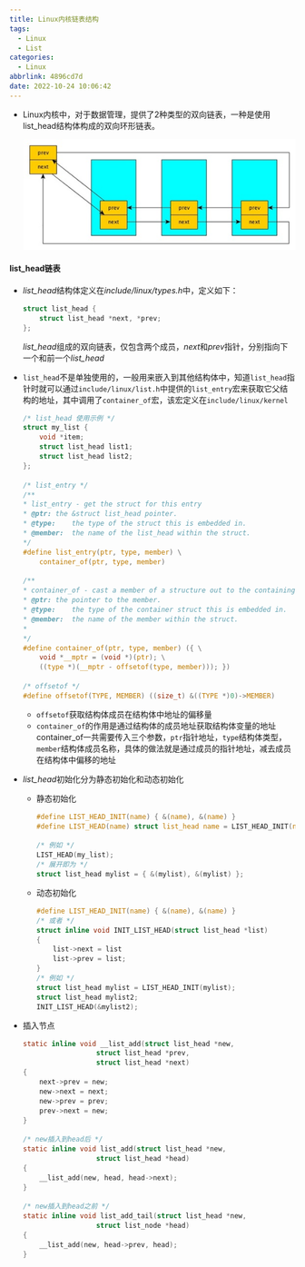 ```yaml
---
title: Linux内核链表结构
tags:
  - Linux
  - List
categories:
  - Linux
abbrlink: 4896cd7d
date: 2022-10-24 10:06:42
---
```


+ Linux内核中，对于数据管理，提供了2种类型的双向链表，一种是使用list_head结构体构成的双向环形链表。
    
    ![](https://raw.githubusercontent.com/JackHuang021/images/master/20221103103152.png)

<!-- more -->
#### list_head链表
+ *list_head*结构体定义在*include/linux/types.h*中，定义如下：
    ```c
    struct list_head {
        struct list_head *next, *prev;
    };
    ```
    *list_head*组成的双向链表，仅包含两个成员，*next*和*prev*指针，分别指向下一个和前一个*list_head*
    
+ `list_head`不是单独使用的，一般用来嵌入到其他结构体中，知道`list_head`指针时就可以通过`include/linux/list.h`中提供的`list_entry`宏来获取它父结构的地址，其中调用了`container_of`宏，该宏定义在`include/linux/kernel`
    ```c
    /* list_head 使用示例 */
    struct my_list {
        void *item;
        struct list_head list1;
        struct list_head list2; 
    };

    /* list_entry */
    /**
    * list_entry - get the struct for this entry
    * @ptr:	the &struct list_head pointer.
    * @type:	the type of the struct this is embedded in.
    * @member:	the name of the list_head within the struct.
    */
    #define list_entry(ptr, type, member) \
        container_of(ptr, type, member)
	
    /**
    * container_of - cast a member of a structure out to the containing structure
    * @ptr:	the pointer to the member.
    * @type:	the type of the container struct this is embedded in.
    * @member:	the name of the member within the struct.
    *
    */
    #define container_of(ptr, type, member) ({ \
        void *__mptr = (void *)(ptr); \
        ((type *)(__mptr - offsetof(type, member))); })

    /* offsetof */
    #define offsetof(TYPE, MEMBER) ((size_t) &((TYPE *)0)->MEMBER)
    ```
    + `offsetof`获取结构体成员在结构体中地址的偏移量
    + `container_of`的作用是通过结构体的成员地址获取结构体变量的地址
    container_of一共需要传入三个参数，`ptr`指针地址，`type`结构体类型，`member`结构体成员名称，具体的做法就是通过成员的指针地址，减去成员在结构体中偏移的地址

+ *list_head*初始化分为静态初始化和动态初始化
    + 静态初始化
        ```c
        #define LIST_HEAD_INIT(name) { &(name), &(name) }
        #define LIST_HEAD(name) struct list_head name = LIST_HEAD_INIT(name)

        /* 例如 */
        LIST_HEAD(my_list);
        /* 展开即为 */
        struct list_head mylist = { &(mylist), &(mylist) };
        ```

    + 动态初始化
        ```c
        #define LIST_HEAD_INIT(name) { &(name), &(name) }
        /* 或者 */
        struct inline void INIT_LIST_HEAD(struct list_head *list)
        { 
            list->next = list
            list->prev = list;
        }
        /* 例如 */
        struct list_head mylist = LIST_HEAD_INIT(mylist);
        struct list_head mylist2;
        INIT_LIST_HEAD(&mylist2);
        ```

+ 插入节点
    ```c
    static inline void __list_add(struct list_head *new,
                      struct list_head *prev,
                      struct list_head *next)
    {
        next->prev = new;
        new->next = next;
        new->prev = prev;
        prev->next = new;
    }

    /* new插入到head后 */
    static inline void list_add(struct list_head *new,
                      struct list_head *head)
    {
        __list_add(new, head, head->next);
    }

    /* new插入到head之前 */
    static inline void list_add_tail(struct list_head *new,
                      struct list_node *head)
    {
        __list_add(new, head->prev, head);
    }
    ```


